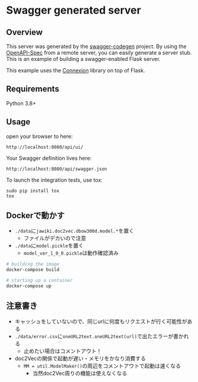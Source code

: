 # Swagger generated server

## Overview
This server was generated by the [swagger-codegen](https://github.com/swagger-api/swagger-codegen) project. By using the
[OpenAPI-Spec](https://github.com/swagger-api/swagger-core/wiki) from a remote server, you can easily generate a server stub.  This
is an example of building a swagger-enabled Flask server.

This example uses the [Connexion](https://github.com/zalando/connexion) library on top of Flask.

## Requirements
Python 3.8+

## Usage
open your browser to here:

```
http://localhost:8080/api/ui/
```

Your Swagger definition lives here:

```
http://localhost:8080/api/swagger.json
```

To launch the integration tests, use tox:
```
sudo pip install tox
tox
```

## Dockerで動かす
- `./data`に`jawiki.doc2vec.dbow300d.model.*`を置く
    - ファイルがデカいので注意
- `./data`に`model.pickle`を置く
    - `model_ver_1_0_0.pickle`は動作確認済み

```bash
# building the image
docker-compose build

# starting up a container
docker-compose up
```

## 注意書き
- キャッシュをしていないので、同じurlに何度もリクエストが行く可能性がある
- `./data/error.csv`に`oneURL2text.oneURL2text(url)`で出たエラーが書かれる
    - 止めたい場合はコメントアウト！
- doc2Vecの関係で起動が遅い・メモリをかなり消費する
    - `MM = util.ModelMaker()`の周辺をコメントアウトで起動は速くなる
        - 当然doc2Vec周りの機能は使えなくなる